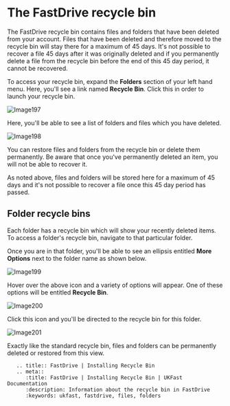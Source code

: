 # The FastDrive recycle bin

The FastDrive recycle bin contains files and folders that have been deleted from your account. Files that have been deleted and therefore
moved to the recycle bin will stay there for a maximum of 45 days. It's not possible to recover a file 45 days after it was originally
deleted and if you permanently delete a file from the recycle bin before the end of this 45 day period, it cannot be recovered.

To access your recycle bin, expand the __Folders__ section of your left hand menu. Here, you'll see a link named __Recycle Bin__. Click this in order to launch your recycle bin.

![Image197](files/Image197.png)

Here, you'll be able to see a list of folders and files which you have deleted.

![Image198](files/Image198.png)

You can restore files and folders from the recycle bin or delete them permanently. Be aware that once you've permanently deleted an item, you will not be able to recover it.

As noted above, files and folders will be stored here for a maximum of 45 days and it's not possible to recover a file once this 45 day period has passed.

## Folder recycle bins

Each folder has a recycle bin which will show your recently deleted items. To access a folder's recycle bin, navigate to that particular folder.

Once you are in that folder, you'll be able to see an ellipsis entitled __More Options__ next to the folder name as shown below.

![Image199](files/Image199.png)

Hover over the above icon and a variety of options will appear. One of these options will be entitled __Recycle Bin__.

![Image200](files/Image200.png)

Click this icon and you'll be directed to the recycle bin for this folder.

![Image201](files/Image201.png)

Exactly like the standard recycle bin, files and folders can be permanently deleted or restored from this view.


```eval_rst
   .. title:: FastDrive | Installing Recycle Bin
   .. meta::
      :title: FastDrive | Installing Recycle Bin | UKFast Documentation
      :description: Information about the recycle bin in FastDrive
      :keywords: ukfast, fastdrive, files, folders
```
